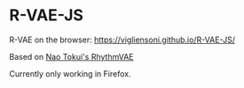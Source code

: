 # R-VAE-JS
R-VAE on the browser: https://vigliensoni.github.io/R-VAE-JS/

Based on [Nao Tokui's RhythmVAE](https://github.com/naotokui/RhythmVAE_M4L)

Currently only working in Firefox.
